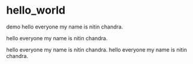 # hello_world
demo
hello everyone my name is nitin chandra.

hello everyone my name is nitin chandra.

hello everyone my name is nitin chandra.
hello everyone my name is nitin chandra.
